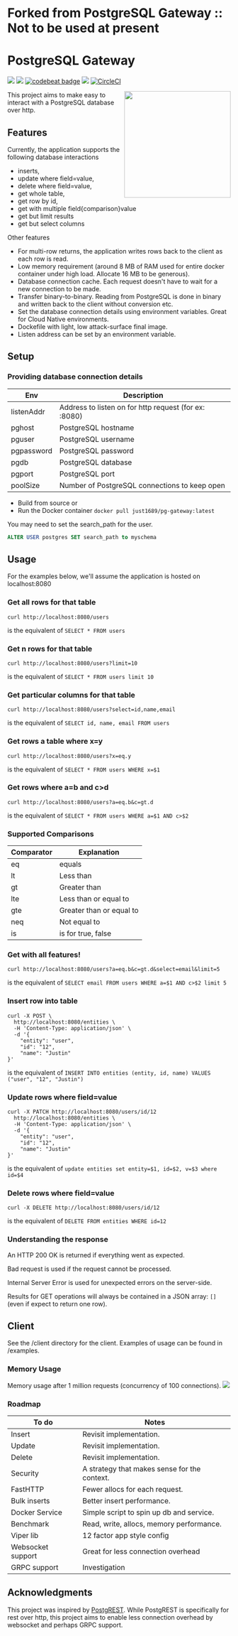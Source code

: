 # Forked from PostgreSQL Gateway :: Not to be used at present


# PostgreSQL Gateway
<a href="https://github.com/just1689/pg-gateway/releases"><img src="https://img.shields.io/badge/version-2.0-blue" /></a>&nbsp;<a href="https://goreportcard.com/report/github.com/just1689/pg-gateway"><img src="https://goreportcard.com/badge/github.com/just1689/pg-gateway"></a>&nbsp;<a href="https://codebeat.co/projects/github-com-just1689-pg-gateway-master"><img alt="codebeat badge" src="https://codebeat.co/badges/41278d9d-5877-4f6b-8638-9eec74b9aeba" /></a>&nbsp;<a href="https://codeclimate.com/github/just1689/pg-gateway/maintainability"><img src="https://api.codeclimate.com/v1/badges/28264ac4d5c087d43928/maintainability" /></a>&nbsp;[![CircleCI](https://circleci.com/gh/just1689/pg-gateway.svg?style=svg)](https://circleci.com/gh/just1689/pg-gateway)
<br />

<img align="right" height="240" src="docs/pg2.png" />

This project aims to make easy to interact with a PostgreSQL database over http.


## Features

Currently, the application supports the following database interactions 
- inserts, 
- update where field=value,
- delete where field=value,
- get whole table, 
- get row by id, 
- get with multiple field{comparison}value
- get but limit results
- get but select columns

Other features
- For multi-row returns, the application writes rows back to the client as each row is read.
- Low memory requirement (around 8 MB of RAM used for entire docker container under high load. Allocate 16 MB to be generous).
- Database connection cache. Each request doesn't have to wait for a new connection to be made.
- Transfer binary-to-binary. Reading from PostgreSQL is done in binary and written back to the client without conversion etc.
- Set the database connection details using environment variables. Great for Cloud Native environments. 
- Dockefile with light, low attack-surface final image.
- Listen address can be set by an environment variable.

## Setup

### Providing database connection details
| Env | Description |
|---|---|
| listenAddr | Address to listen on for http request (for ex: :8080) |
| pghost | PostgreSQL hostname |
| pguser | PostgreSQL username |
| pgpassword | PostgreSQL password |
| pgdb | PostgreSQL database |
| pgport | PostgreSQL port |
| poolSize | Number of PostgreSQL connections to keep open |

- Build from source or
- Run the Docker container `docker pull just1689/pg-gateway:latest`

You may need to set the search_path for the user.
```sql
ALTER USER postgres SET search_path to myschema
```

## Usage
For the examples below, we'll assume the application is hosted on localhost:8080

### Get all rows for that table
```shell script
curl http://localhost:8080/users
```
is the equivalent of `SELECT * FROM users`

### Get n rows for that table
```shell script
curl http://localhost:8080/users?limit=10
```
is the equivalent of `SELECT * FROM users limit 10`


### Get particular columns for that table
```shell script
curl http://localhost:8080/users?select=id,name,email
```
is the equivalent of `SELECT id, name, email FROM users`


### Get rows a table where x=y
```shell script
curl http://localhost:8080/users?x=eq.y
```
is the equivalent of `SELECT * FROM users WHERE x=$1`



### Get rows where a=b and c>d
```shell script
curl http://localhost:8080/users?a=eq.b&c=gt.d
```
is the equivalent of `SELECT * FROM users WHERE a=$1 AND c>$2`

### Supported Comparisons
| Comparator | Explanation |
|---|---|
| eq | equals |
| lt | Less than |
| gt | Greater than |
| lte | Less than or equal to |
| gte | Greater than or equal to |
| neq | Not equal to |
| is | is for true, false |

### Get with all features!
```shell script
curl http://localhost:8080/users?a=eq.b&c=gt.d&select=email&limit=5
```
is the equivalent of `SELECT email FROM users WHERE a=$1 AND c>$2 limit 5`





### Insert row into table
```shell script
curl -X POST \
  http://localhost:8080/entities \
  -H 'Content-Type: application/json' \
  -d '{
	"entity": "user",
	"id": "12",
	"name": "Justin"
}'
```
is the equivalent of `INSERT INTO entities (entity, id, name) VALUES ("user", "12", "Justin")`



### Update rows where field=value
```shell script
curl -X PATCH http://localhost:8080/users/id/12
  http://localhost:8080/entities \
  -H 'Content-Type: application/json' \
  -d '{
	"entity": "user",
	"id": "12",
	"name": "Justin"
}'
```
is the equivalent of `update entities set entity=$1, id=$2, v=$3 where id=$4`



### Delete rows where field=value
```shell script
curl -X DELETE http://localhost:8080/users/id/12
```
is the equivalent of `DELETE FROM entities WHERE id=12`


### Understanding the response
An HTTP 200 OK is returned if everything went as expected.
 
Bad request is used if the request cannot be processed.

Internal Server Error is used for unexpected errors on the server-side.

Results for GET operations will always be contained in a JSON array: `[]` (even if expect to return one row). 


## Client

See the /client directory for the client. Examples of usage can be found in /examples.




### Memory Usage
Memory usage after 1 million requests (concurrency of 100 connections). 
<img src="docs/memory3.png" />


### Roadmap
| To do | Notes |
|---|---|
| Insert | Revisit implementation. |
| Update | Revisit implementation. |
| Delete | Revisit implementation. |
| Security | A strategy that makes sense for the context. |
| FastHTTP | Fewer allocs for each request. |
| Bulk inserts | Better insert performance. |
| Docker Service | Simple script to spin up db and service. |
| Benchmark | Read, write, allocs, memory performance. |
| Viper lib | 12 factor app style config |
| Websocket support | Great for less connection overhead |
| GRPC support | Investigation |

## Acknowledgments

This project was inspired by <a href="https://github.com/PostgREST/postgrest">PostgREST</a>. 
While PostgREST is specifically for rest over http, this project aims to enable less connection overhead by websocket and perhaps GRPC support. 